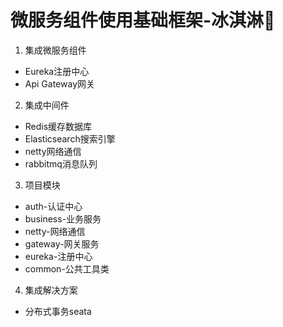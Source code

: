 # 微服务组件使用基础框架-冰淇淋🍦
1. 集成微服务组件
- Eureka注册中心
- Api Gateway网关
2. 集成中间件
- Redis缓存数据库
- Elasticsearch搜索引擎
- netty网络通信
- rabbitmq消息队列
3. 项目模块
- auth-认证中心
- business-业务服务
- netty-网络通信
- gateway-网关服务
- eureka-注册中心
- common-公共工具类
4. 集成解决方案
- 分布式事务seata


